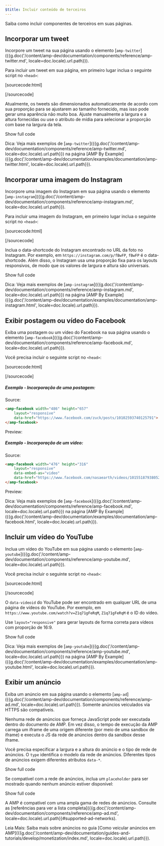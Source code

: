 ```yaml
---
$title: Incluir conteúdo de terceiros
---
```


Saiba como incluir componentes de terceiros em suas páginas.

## Incorporar um tweet

Incorpore um tweet na sua página
usando o elemento [`amp-twitter`]({{g.doc('/content/amp-dev/documentation/components/reference/amp-twitter.md', locale=doc.locale).url.path}}).

Para incluir um tweet em sua página,
em primeiro lugar inclua o seguinte script no `<head>`:

[sourcecode:html]
<script async custom-element="amp-twitter" src="https://cdn.ampproject.org/v0/amp-twitter-0.1.js"></script>
[/sourcecode]

Atualmente, os tweets são dimensionados automaticamente de acordo com sua proporção
para se ajustarem ao tamanho fornecido,
mas isso pode gerar uma aparência não muito boa.
Ajuste manualmente a largura e a altura fornecidas ou use o atributo de mídia
para selecionar a proporção com base na largura da tela.

<!-- embedded twitter example -->
<div>
<amp-iframe height="174"
            layout="fixed-height"
            sandbox="allow-scripts allow-forms allow-same-origin"
            resizable
            src="https://ampproject-b5f4c.firebaseapp.com/examples/thirdparty.twitter.embed.html">
  <div overflow tabindex="0" role="button" aria-label="Show more">Show full code</div>
  <div placeholder></div>
</amp-iframe>
</div>

Dica: Veja mais exemplos de [`amp-twitter`]({{g.doc('/content/amp-dev/documentation/components/reference/amp-twitter.md', locale=doc.locale).url.path}}) na página [AMP By Example]({{g.doc('/content/amp-dev/documentation/examples/documentation/amp-twitter.html', locale=doc.locale).url.path}}).

## Incorporar uma imagem do Instagram

Incorpore uma imagem do Instagram em sua página
usando o elemento [`amp-instagram`]({{g.doc('/content/amp-dev/documentation/components/reference/amp-instagram.md', locale=doc.locale).url.path}}).

Para incluir uma imagem do Instagram,
em primeiro lugar inclua o seguinte script no `<head>`:

[sourcecode:html]
<script async custom-element="amp-instagram" src="https://cdn.ampproject.org/v0/amp-instagram-0.1.js"></script>
[/sourcecode]

Inclua o data-shortcode do Instagram encontrado no URL da foto no Instagram.
Por exemplo, em `https://instagram.com/p/fBwFP`,
`fBwFP` é o data-shortcode.
Além disso, o Instagram usa uma proporção fixa para os layouts responsivos,
de modo que os valores de largura e altura são universais.

<!-- embedded Instagram example -->
<div>
<amp-iframe height="174"
            layout="fixed-height"
            sandbox="allow-scripts allow-forms allow-same-origin"
            resizable
            src="https://ampproject-b5f4c.firebaseapp.com/examples/thirdparty.instagram.embed.html">
  <div overflow tabindex="0" role="button" aria-label="Show more">Show full code</div>
  <div placeholder></div>
</amp-iframe>
</div>

Dica: Veja mais exemplos de [`amp-instagram`]({{g.doc('/content/amp-dev/documentation/components/reference/amp-instagram.md', locale=doc.locale).url.path}}) na página [AMP By Example]({{g.doc('/content/amp-dev/documentation/examples/documentation/amp-instagram.html', locale=doc.locale).url.path}}).

## Exibir postagem ou vídeo do Facebook

Exiba uma postagem ou um vídeo do Facebook na sua página
usando o elemento [`amp-facebook`]({{g.doc('/content/amp-dev/documentation/components/reference/amp-facebook.md', locale=doc.locale).url.path}}).

Você precisa incluir o seguinte script no `<head>`:

[sourcecode:html]
<script async custom-element="amp-facebook" src="https://cdn.ampproject.org/v0/amp-facebook-0.1.js"></script>
[/sourcecode]

##### Exemplo - Incorporação de uma postagem:

Source:
```html
<amp-facebook width="486" height="657"
    layout="responsive"
    data-href="https://www.facebook.com/zuck/posts/10102593740125791">
</amp-facebook>
```
Preview:
<amp-facebook width="486" height="657"
    layout="responsive"
    data-href="https://www.facebook.com/zuck/posts/10102593740125791">
</amp-facebook>

##### Exemplo - Incorporação de um vídeo:

Source:
```html
<amp-facebook width="476" height="316"
    layout="responsive"
    data-embed-as="video"
    data-href="https://www.facebook.com/nasaearth/videos/10155187938052139">
</amp-facebook>
```
Preview:
<amp-facebook width="476" height="316"
    layout="responsive"
    data-embed-as="video"
    data-href="https://www.facebook.com/nasaearth/videos/10155187938052139">
</amp-facebook>

Dica: Veja mais exemplos de [`amp-facebook`]({{g.doc('/content/amp-dev/documentation/components/reference/amp-facebook.md', locale=doc.locale).url.path}}) na página [AMP By Example]({{g.doc('/content/amp-dev/documentation/examples/documentation/amp-facebook.html', locale=doc.locale).url.path}}).

## Incluir um vídeo do YouTube

Inclua um vídeo do YouTube em sua página
usando o elemento [`amp-youtube`]({{g.doc('/content/amp-dev/documentation/components/reference/amp-youtube.md', locale=doc.locale).url.path}}).

Você precisa incluir o seguinte script no `<head>`:

[sourcecode:html]
<script async custom-element="amp-youtube" src="https://cdn.ampproject.org/v0/amp-youtube-0.1.js"></script>
[/sourcecode]

O `data-videoid` do YouTube pode ser encontrado em qualquer URL de uma página de vídeos do YouTube.
Por exemplo, em `https://www.youtube.com/watch?v=Z1q71gFeRqM`,
`Z1q71gFeRqM` é o ID do vídeo.

Use `layout="responsive"` para gerar layouts de forma correta para vídeos com proporção de 16:9.

<!-- embedded youtube example -->
<div>
<amp-iframe height="174"
            layout="fixed-height"
            sandbox="allow-scripts allow-forms allow-same-origin"
            resizable
            src="https://ampproject-b5f4c.firebaseapp.com/examples/responsive.youtube.embed.html">
  <div overflow tabindex="0" role="button" aria-label="Show more">Show full code</div>
  <div placeholder></div>
</amp-iframe>
</div>

Dica: Veja mais exemplos de [`amp-youtube`]({{g.doc('/content/amp-dev/documentation/components/reference/amp-youtube.md', locale=doc.locale).url.path}}) na página [AMP By Example]({{g.doc('/content/amp-dev/documentation/examples/documentation/amp-youtube.html', locale=doc.locale).url.path}}).

## Exibir um anúncio

Exiba um anúncio em sua página
usando o elemento [`amp-ad`]({{g.doc('/content/amp-dev/documentation/components/reference/amp-ad.md', locale=doc.locale).url.path}}).
Somente anúncios veiculados via HTTPS são compatíveis.

Nenhuma rede de anúncios que forneça JavaScript pode ser executada dentro do documento de AMP.
Em vez disso, o tempo de execução da AMP carrega um iframe de uma
origem diferente (por meio de uma sandbox de iframe)
e executa o JS da rede de anúncios dentro da sandbox desse iframe.

Você precisa especificar a largura e a altura do anúncio e o tipo de rede de anúncios.
O `type` identifica o modelo da rede de anúncios.
Diferentes tipos de anúncios exigem diferentes atributos `data-*`.

<!-- embedded ad example -->
<div>
<amp-iframe height="212"
            layout="fixed-height"
            sandbox="allow-scripts allow-forms allow-same-origin"
            resizable
            src="https://ampproject-b5f4c.firebaseapp.com/examples/thirdparty.ad-basic.embed.html">
  <div overflow tabindex="0" role="button" aria-label="Show more">Show full code</div>
  <div placeholder></div>
</amp-iframe>
</div>

Se compatível com a rede de anúncios,
inclua um `placeholder`
para ser mostrado quando nenhum anúncio estiver disponível:

<!-- embedded ad example -->
<div>
<amp-iframe height="232"
            layout="fixed-height"
            sandbox="allow-scripts allow-forms allow-same-origin"
            resizable
            src="https://ampproject-b5f4c.firebaseapp.com/examples/thirdparty.ad-placeholder.embed.html">
  <div overflow tabindex="0" role="button" aria-label="Show more">Show full code</div>
  <div placeholder></div>
</amp-iframe>
</div>

A AMP é compatível com uma ampla gama de redes de anúncios. Consulte as [referências para ver a lista completa]({{g.doc('/content/amp-dev/documentation/components/reference/amp-ad.md', locale=doc.locale).url.path}}#supported-ad-networks).

Leia Mais: Saiba mais sobre anúncios no guia [Como veicular anúncios em AMP]({{g.doc('/content/amp-dev/documentation/guides-and-tutorials/develop/monetization/index.md', locale=doc.locale).url.path}}).
